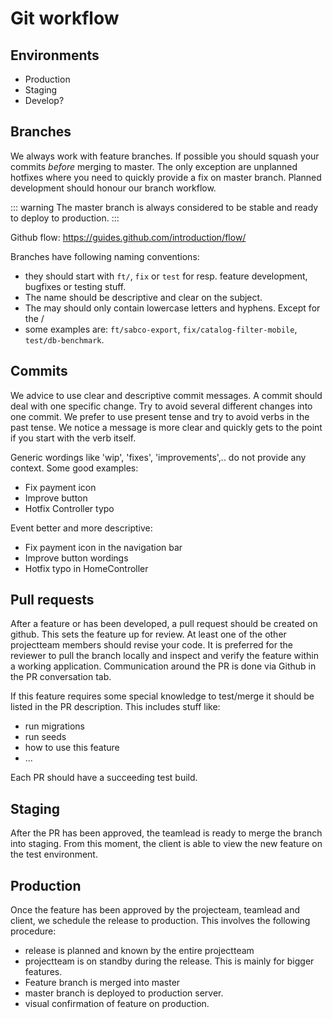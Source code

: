 # Git workflow

## Environments
- Production
- Staging
- Develop?

## Branches
We always work with feature branches. If possible you should squash your commits _before_ merging to master.
The only exception are unplanned hotfixes where you need to quickly provide a fix on master branch. 
Planned development should honour our branch workflow. 


::: warning
The master branch is always considered to be stable and ready to deploy to production. 
:::

Github flow: https://guides.github.com/introduction/flow/

Branches have following naming conventions:
- they should start with `ft/`, `fix` or `test` for resp. feature development, bugfixes or testing stuff. 
- The name should be descriptive and clear on the subject.
- The may should only contain lowercase letters and hyphens. Except for the /
- some examples are: `ft/sabco-export`, `fix/catalog-filter-mobile`, `test/db-benchmark`.

## Commits
We advice to use clear and descriptive commit messages. A commit should deal with one specific change. Try to avoid several different changes into one commit.
We prefer to use present tense and try to avoid verbs in the past tense. We notice a message is more clear and quickly gets to the point if you start with the verb itself.

Generic wordings like 'wip', 'fixes', 'improvements',.. do not provide any context.
Some good examples:
- Fix payment icon
- Improve button
- Hotfix Controller typo

Event better and more descriptive:
- Fix payment icon in the navigation bar
- Improve button wordings
- Hotfix typo in HomeController

## Pull requests
After a feature or has been developed, a pull request should be created on github. This sets the feature up for review. 
At least one of the other projectteam members should revise your code. It is preferred for the reviewer to pull
the branch locally and inspect and verify the feature within a working application. Communication around the 
PR is done via Github in the PR conversation tab. 

If this feature requires some special knowledge to test/merge it should be listed in the PR description. This includes stuff like:
- run migrations
- run seeds
- how to use this feature
- ...

Each PR should have a succeeding test build.

## Staging
After the PR has been approved, the teamlead is ready to merge the branch into staging. From this moment, the client
is able to view the new feature on the test environment.
 
## Production
Once the feature has been approved by the projecteam, teamlead and client, we schedule the release to production.
This involves the following procedure:
- release is planned and known by the entire projectteam
- projectteam is on standby during the release. This is mainly for bigger features.
- Feature branch is merged into master
- master branch is deployed to production server.
- visual confirmation of feature on production.
